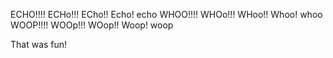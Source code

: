 ECHO!!!! ECHo!!! ECho!! Echo! echo
     WHOO!!!! WHOo!!! WHoo!! Whoo! whoo
          WOOP!!!! WOOp!!! WOop!! Woop! woop

That was fun!
